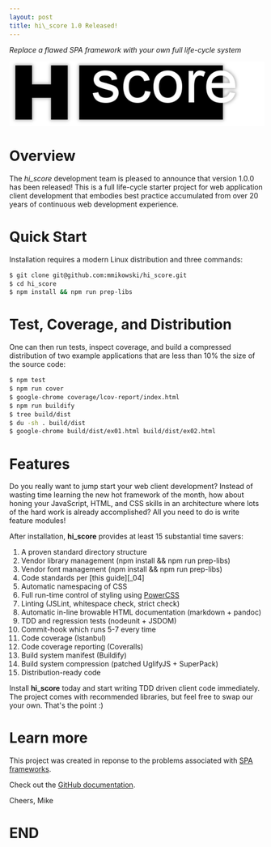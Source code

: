 ```yaml
---
layout: post
title: hi\_score 1.0 Released!
---
```

*Replace a flawed SPA framework with your own full life-cycle system*

![hi\_score](/images/2017-03-01-hi_score.png)

# Overview
The *hi\_score* development team is pleased to announce that version 1.0.0
has been released! This is a full life-cycle starter project for web application
client development that embodies best practice accumulated from over 20 years of
continuous web development experience.

# Quick Start 
Installation requires a modern Linux distribution and three commands:

```bash
$ git clone git@github.com:mmikowski/hi_score.git
$ cd hi_score
$ npm install && npm run prep-libs
```

# Test, Coverage, and Distribution 
One can then run tests, inspect coverage, and build a compressed distribution
of two example applications that are less than 10% the size of the source code:

```bash
$ npm test
$ npm run cover
$ google-chrome coverage/lcov-report/index.html
$ npm run buildify
$ tree build/dist
$ du -sh . build/dist
$ google-chrome build/dist/ex01.html build/dist/ex02.html
```

# Features
Do you really want to jump start your web client development? Instead of
wasting time learning the new hot framework of the month, how about honing
your JavaScript, HTML, and CSS skills in an architecture where lots of the hard
work is already accomplished? All you need to do is write feature modules!

After installation, **hi\_score** provides at least 15 substantial time
savers:

  1. A proven standard directory structure
  2. Vendor library management (npm install && npm run prep-libs)
  3. Vendor font management (npm install && npm run prep-libs)
  4. Code standards per [this guide][_04]
  5. Automatic namespacing of CSS
  6. Full run-time control of styling using [PowerCSS](http://powercss.org)
  7. Linting (JSLint, whitespace check, strict check)
  8. Automatic in-line browable HTML documentation (markdown + pandoc)
  9. TDD and regression tests (nodeunit + JSDOM)
  10. Commit-hook which runs 5-7 every time
  11. Code coverage (Istanbul)
  12. Code coverage reporting (Coveralls)
  13. Build system manifest (Buildify)
  14. Build system compression (patched UglifyJS + SuperPack)
  15. Distribution-ready code

Install **hi\_score** today and start writing TDD driven client code
immediately. The project comes with recommended libraries, but feel free to
swap our your own.  That's the point :)

# Learn more
This project was created in reponse to the problems associated with
[SPA frameworks](/no-frameworks).

Check out the [GitHub documentation](https://github.com/mmikowski/hi_score/blob/master/README.md).

Cheers, Mike

# END

